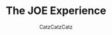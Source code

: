 ---
media: "images/rounds/round_3/the_joe_experience.png"
media_type: image
title: The JOE Experience
author: [CatzCatzCatz]
desc: JOE gives the crew a few hints that maybe they should investigate the missing crewmembers.
---